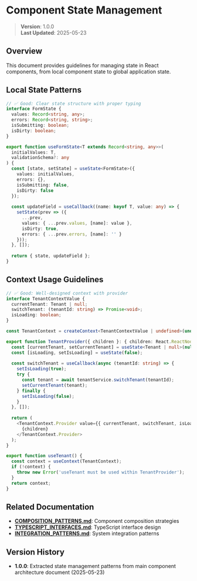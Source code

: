 
# Component State Management

> **Version**: 1.0.0  
> **Last Updated**: 2025-05-23

## Overview

This document provides guidelines for managing state in React components, from local component state to global application state.

## Local State Patterns

```typescript
// ✅ Good: Clear state structure with proper typing
interface FormState {
  values: Record<string, any>;
  errors: Record<string, string>;
  isSubmitting: boolean;
  isDirty: boolean;
}

export function useFormState<T extends Record<string, any>>(
  initialValues: T,
  validationSchema?: any
) {
  const [state, setState] = useState<FormState>({
    values: initialValues,
    errors: {},
    isSubmitting: false,
    isDirty: false
  });
  
  const updateField = useCallback((name: keyof T, value: any) => {
    setState(prev => ({
      ...prev,
      values: { ...prev.values, [name]: value },
      isDirty: true,
      errors: { ...prev.errors, [name]: '' }
    }));
  }, []);
  
  return { state, updateField };
}
```

## Context Usage Guidelines

```typescript
// ✅ Good: Well-designed context with provider
interface TenantContextValue {
  currentTenant: Tenant | null;
  switchTenant: (tenantId: string) => Promise<void>;
  isLoading: boolean;
}

const TenantContext = createContext<TenantContextValue | undefined>(undefined);

export function TenantProvider({ children }: { children: React.ReactNode }) {
  const [currentTenant, setCurrentTenant] = useState<Tenant | null>(null);
  const [isLoading, setIsLoading] = useState(false);
  
  const switchTenant = useCallback(async (tenantId: string) => {
    setIsLoading(true);
    try {
      const tenant = await tenantService.switchTenant(tenantId);
      setCurrentTenant(tenant);
    } finally {
      setIsLoading(false);
    }
  }, []);
  
  return (
    <TenantContext.Provider value={{ currentTenant, switchTenant, isLoading }}>
      {children}
    </TenantContext.Provider>
  );
}

export function useTenant() {
  const context = useContext(TenantContext);
  if (!context) {
    throw new Error('useTenant must be used within TenantProvider');
  }
  return context;
}
```

## Related Documentation

- **[COMPOSITION_PATTERNS.md](COMPOSITION_PATTERNS.md)**: Component composition strategies
- **[TYPESCRIPT_INTERFACES.md](TYPESCRIPT_INTERFACES.md)**: TypeScript interface design
- **[INTEGRATION_PATTERNS.md](INTEGRATION_PATTERNS.md)**: System integration patterns

## Version History

- **1.0.0**: Extracted state management patterns from main component architecture document (2025-05-23)
